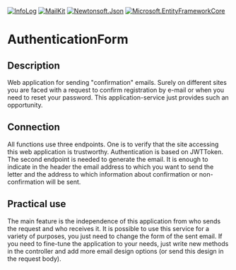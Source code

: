 [![InfoLog](https://img.shields.io/badge/InfoLog-1.0.2-orange)](https://www.nuget.org/packages/InfoLog)
[![MailKit](https://img.shields.io/badge/MailKit-3.1.1-yellow)](https://www.nuget.org/packages/MailKit)
[![Newtonsoft.Json](https://img.shields.io/badge/Newtonsoft.Json-13.0.1-orange)](https://www.nuget.org/packages/Newtonsoft.Json)
[![Microsoft.EntityFrameworkCore](https://img.shields.io/badge/Microsoft.EntityFrameworkCore-6.0.0-informational)](https://www.nuget.org/packages/Microsoft.EntityFrameworkCore)

# AuthenticationForm

## Description

Web application for sending "confirmation" emails. 
Surely on different sites you are faced with a request to confirm registration by e-mail or when you need to reset your password.
This application-service just provides such an opportunity.

## Connection

All functions use three endpoints. One is to verify that the site accessing this web application is trustworthy. 
Authentication is based on JWTToken. The second endpoint is needed to generate the email. It is enough 
to indicate in the header the email address to which you want to send the letter and the address to 
which information about confirmation or non-confirmation will be sent.

## Practical use

The main feature is the independence of this application from who sends the request and who receives it. 
It is possible to use this service for a variety of purposes, you just need to change the form of the sent email.
If you need to fine-tune the application to your needs, just write new 
methods in the controller and add more email design options (or send this design in the request body).
